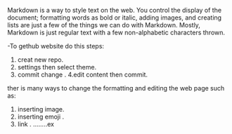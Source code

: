 Markdown is a way to style text on the web.
You control the display of the document; formatting words as bold or italic, adding images, and creating lists are just a few of the things we can do with Markdown.
Mostly, Markdown is just regular text with a few non-alphabetic characters thrown.


-To gethub website do this steps:
1. creat new repo.
2. settings then select theme. 
3. commit change .
4.edit content then commit.

ther is many ways to change the  formatting and editing the web page such as:
1. inserting image.
2. inserting emoji .
3. link .
........ex 


